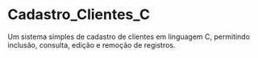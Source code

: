 # Cadastro_Clientes_C
Um sistema simples de cadastro de clientes em linguagem C, permitindo inclusão, consulta, edição e remoção de registros.
